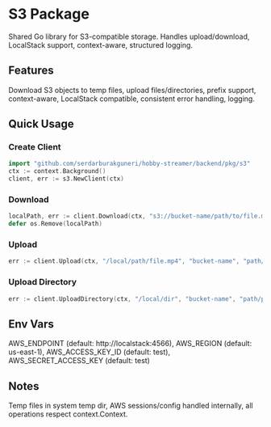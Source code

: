 # S3 Package

Shared Go library for S3-compatible storage. Handles upload/download, LocalStack support, context-aware, structured logging.

## Features
Download S3 objects to temp files, upload files/directories, prefix support, context-aware, LocalStack compatible, consistent error handling, logging.

## Quick Usage

### Create Client
```go
import "github.com/serdarburakguneri/hobby-streamer/backend/pkg/s3"
ctx := context.Background()
client, err := s3.NewClient(ctx)
```

### Download
```go
localPath, err := client.Download(ctx, "s3://bucket-name/path/to/file.mp4")
defer os.Remove(localPath)
```

### Upload
```go
err := client.Upload(ctx, "/local/path/file.mp4", "bucket-name", "path/to/file.mp4")
```

### Upload Directory
```go
err := client.UploadDirectory(ctx, "/local/dir", "bucket-name", "path/prefix")
```

## Env Vars
AWS_ENDPOINT (default: http://localstack:4566), AWS_REGION (default: us-east-1), AWS_ACCESS_KEY_ID (default: test), AWS_SECRET_ACCESS_KEY (default: test)

## Notes
Temp files in system temp dir, AWS sessions/config handled internally, all operations respect context.Context.

